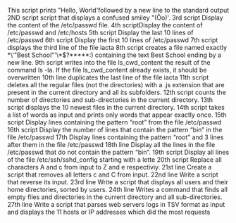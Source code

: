 This script prints "Hello, World'followed by a new line to the standard output
2ND script script that displays a confused smiley "(Ôo)'.
3rd script Display the content of the /etc/passwd file.
4th scriptDisplay the content of /etc/passwd and /etc/hosts
5th script Display the last 10 lines of /etc/passwd
6th script Display the first 10 lines of /etc/passwd
7th script displays the third line of the file iacta
8th script creates a file named exactly \*\\'"Best School"\'\\*$\?\*\*\*\*\*:) containing the text Best School ending by a new line.
9th script writes into the file ls_cwd_content the result of the command ls -la. If the file ls_cwd_content already exists, it should be overwritten
10th line duplicates the last line of the file iacta
11th script deletes all the regular files (not the directories) with a .js extension that are present in the current directory and all its subfolders.
12th script counts the number of directories and sub-directories in the current directory.
13th script displays the 10 newest files in the current directory.
14th script takes a list of words as input and prints only words that appear exactly once.
15th script Display lines containing the pattern “root” from the file /etc/passwd
16th script Display the number of lines that contain the pattern “bin” in the file /etc/passwd
17th Display lines containing the pattern “root” and 3 lines after them in the file /etc/passwd
18th line Display all the lines in the file /etc/passwd that do not contain the pattern “bin”.
19th script Display all lines of the file /etc/ssh/sshd_config starting with a lette
20th script Replace all characters A and c from input to Z and e respectiviy.
21st line Create a script that removes all letters c and C from input.
22nd line Write a script that reverse its input.
23rd line Write a script that displays all users and their home directories, sorted by users.
24th line Writes a command that finds all empty files and directories in the current directory and all sub-directories.
27th line Write a script that parses web servers logs in TSV format as input and displays the 11 hosts or IP addresses which did the most requests
 

